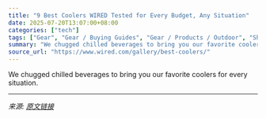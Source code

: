 ```yaml
---
title: "9 Best Coolers WIRED Tested for Every Budget, Any Situation"
date: 2025-07-20T13:07:00+08:00
categories: ["tech"]
tags: ["Gear", "Gear / Buying Guides", "Gear / Products / Outdoor", "Shopping", "buying guides", "outdoors", "Travel", "Buying Guide"]
summary: "We chugged chilled beverages to bring you our favorite coolers for every situation."
source_url: "https://www.wired.com/gallery/best-coolers/"
---
```


We chugged chilled beverages to bring you our favorite coolers for every situation.

---

*来源: [原文链接](https://www.wired.com/gallery/best-coolers/)*
